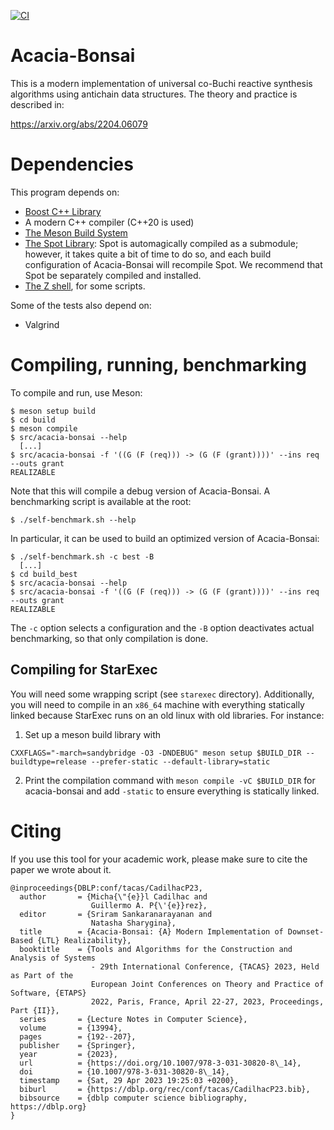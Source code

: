 [![CI](https://github.com/gaperez64/acacia-bonsai/actions/workflows/main.yml/badge.svg)](https://github.com/gaperez64/acacia-bonsai/actions/workflows/main.yml)

# Acacia-Bonsai

This is a modern implementation of universal co-Buchi reactive synthesis
algorithms using antichain data structures.  The theory and practice is described in:

   https://arxiv.org/abs/2204.06079
   
# Dependencies

This program depends on:
- [Boost C++ Library](https://www.boost.org/)
- A modern C++ compiler (C++20 is used)
- [The Meson Build System](https://mesonbuild.com/)
- [The Spot Library](https://spot.lrde.epita.fr/): Spot is automagically
  compiled as a submodule; however, it takes quite a bit of time to do so, and
  each build configuration of Acacia-Bonsai will recompile Spot.  We recommend
  that Spot be separately compiled and installed.
- [The Z shell](https://www.zsh.org/), for some scripts.

Some of the tests also depend on:
- Valgrind

# Compiling, running, benchmarking

To compile and run, use Meson:
```
$ meson setup build
$ cd build
$ meson compile
$ src/acacia-bonsai --help
  [...]
$ src/acacia-bonsai -f '((G (F (req))) -> (G (F (grant))))' --ins req --outs grant
REALIZABLE
```

Note that this will compile a debug version of Acacia-Bonsai.  A benchmarking
script is available at the root:

```
$ ./self-benchmark.sh --help
```

In particular, it can be used to build an optimized version of Acacia-Bonsai:
```
$ ./self-benchmark.sh -c best -B
  [...]
$ cd build_best
$ src/acacia-bonsai --help
$ src/acacia-bonsai -f '((G (F (req))) -> (G (F (grant))))' --ins req --outs grant
REALIZABLE
```

The `-c` option selects a configuration and the `-B` option deactivates actual
benchmarking, so that only compilation is done.

## Compiling for StarExec
You will need some wrapping script (see `starexec` directory). Additionally,
you will need to compile in an `x86_64` machine with
everything statically linked because StarExec runs on an old linux with old
libraries. For instance:
1. Set up a meson build library with 
```
CXXFLAGS="-march=sandybridge -O3 -DNDEBUG" meson setup $BUILD_DIR --buildtype=release --prefer-static --default-library=static
```
2. Print the compilation command with `meson compile -vC $BUILD_DIR` for acacia-bonsai and add
   `-static` to ensure everything is statically linked.

# Citing

If you use this tool for your academic work, please make sure to cite the
paper we wrote about it.

```
@inproceedings{DBLP:conf/tacas/CadilhacP23,
  author       = {Micha{\"{e}}l Cadilhac and
                  Guillermo A. P{\'{e}}rez},
  editor       = {Sriram Sankaranarayanan and
                  Natasha Sharygina},
  title        = {Acacia-Bonsai: {A} Modern Implementation of Downset-Based {LTL} Realizability},
  booktitle    = {Tools and Algorithms for the Construction and Analysis of Systems
                  - 29th International Conference, {TACAS} 2023, Held as Part of the
                  European Joint Conferences on Theory and Practice of Software, {ETAPS}
                  2022, Paris, France, April 22-27, 2023, Proceedings, Part {II}},
  series       = {Lecture Notes in Computer Science},
  volume       = {13994},
  pages        = {192--207},
  publisher    = {Springer},
  year         = {2023},
  url          = {https://doi.org/10.1007/978-3-031-30820-8\_14},
  doi          = {10.1007/978-3-031-30820-8\_14},
  timestamp    = {Sat, 29 Apr 2023 19:25:03 +0200},
  biburl       = {https://dblp.org/rec/conf/tacas/CadilhacP23.bib},
  bibsource    = {dblp computer science bibliography, https://dblp.org}
}
```
